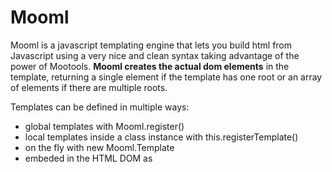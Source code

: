 ﻿Mooml
===========

Mooml is a javascript templating engine that lets you build html from Javascript using a very nice and clean syntax taking advantage of the power of Mootools.
**Mooml creates the actual dom elements** in the template, returning a single element if the template has one root or an array of elements if there are multiple roots.

Templates can be defined in multiple ways:

* global templates with Mooml.register()
* local templates inside a class instance with this.registerTemplate()
* on the fly with new Mooml.Template
* embeded in the HTML DOM as <script type="text/mooml">

![Screenshot](http://github.com/eneko/mooml/raw/master/screenshot.jpg)

How to use
----------

Creating Mooml templates is very easy:

```javascript
Mooml.register('mytemplate', function() {
    div({id: 'mydivid'},
        h2('Title'),
        p('Lorem Ipsum'),
        p(a({ href: 'http://example.com' }, 'click here'))
    );
});
```

On the fly:

```javascript
var template = new Mooml.Template('mytemplate', function() {
    div({id: 'mydivid'},
        h2('Title'),
        p('Lorem Ipsum'),
        p(a({ href: 'http://example.com' }, 'click here'))
    );
});
```

In the DOM:

```html
<script type="text/mooml" name="mytemplate">
    div({id: 'mydivid'},
        h2('Title'),
        p('Lorem Ipsum'),
        p(a({ href: 'http://example.com' }, 'click here'))
    );
</script>
```

All of the above templates will generate the following HTML structure, creating the dom elements for you. The first and third methods will register the template globally while the second one wont:

```html
<div id="mydivid">
    <h2>Title</h2>
    <p>Lorem Ipsum</p>
    <p><a href="http://example.com">click here</a></p>
</div>
```

To render the template and generate the dom elements:

```javascript
var el = Mooml.render('mytemplate');
var el = template.render();
```

Passing variables to a template can be done easily too:

```javascript
Mooml.register('mytemplate', function(params) {
    div({id: params.myDivId}
        // more code here
    );
});
var el = Mooml.render('mytemplate', { myDivId: 'newid' });
```

DOM defined templates have the default parameters data & index, so it's equivalent to:

```javascript
Mooml.register('mytemplate', function(data, index) {
    // template code
});
```

Rendering template arrays
-----------------

Mooml allows rendering template arrays. This is, if we pass an array of data to the render function, it will render the template N times.
This is very useful when rendering list elements, table rows, or any other repetitive html layout:

```javascript
var elements = Mooml.render('mytemplate', [
    { myDivId: 'div1' },
    { myDivId: 'div2' },
    { myDivId: 'div3' }
]);
```

Will generate:

```html
<div id="div1"></div>
<div id="div2"></div>
<div id="div3"></div>
```

Evaluating templates on the fly
-----------------

Evaluating templates on the fly can be done by creating a template with the Mooml.Template constructor, although the evaluate step is redundant since the template it self contains a render function:

```javascript
var template = new Mooml.Template('mytemplate', function() {
    div('Template on the fly');
});
// Both of these calls return the same result:
Mooml.evaluate(template); // returns <div>Template on the fly</div>
template.render(); // returns <div>Template on the fly</div>
```

Globalizing Mooml
-----------------

Since version 1.1, if you wish to globalize Mooml you need to download and include mooml-globalize.js in your project, after including mooml.js.
This will make all Mooml engine template tag functions available at the window scope.

With mooml-globalize.js we can do this:

```javascript
var mydiv = div(options); // Same options as Mootools new Element()
```

Mooml globalized functions can also have nested elements, which makes very easy to create dom elements:

```javascript
var mydiv = div(options, 
    p('First paragraph'),
    p('Second paragraph'),
    div('Nested div:',
        span('div content')
    ),
    Mooml.render('nested_template'),
    'Some <b>inline</b> <em>html</em> too'
);
```

Please be aware that using Mooml globalized feature will pollute the window object scope, overriding any methods with the same name and/or possibly conflicting with other javascript libraries.


Do not want to globalize? Still can run Mooml inline
-----------------

Mooml can be used directly inline to create dom elements:

```javascript
var mydiv = Mooml.engine.tags.div({id:'mydiv'}, 'Inline div');
```

Better yet, you can build elements with children like this:

```javascript
var el;
with (Mooml.engine.tags) {
    el = div({id:'mydiv',
        p('one paragraph'),
        p('another paragraph'),
        input({name:'email', type:'text', defaultValue:'test@example.com'})
    );
}
```

Differences between Mooml and Jaml
-----------------

Mooml is based in Jaml, but it has some differences:

* Mooml code takes advantage of Mootools using classes, elements, etc
* Mooml does not return text as Jaml. Instead, it creates the dom elements in the template
* Mooml alows passing css in json format and events, like Mootools Element.set function does

